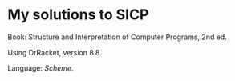 # My solutions to SICP

Book: Structure and Interpretation of Computer Programs, 2nd ed.

Using DrRacket, version 8.8.

Language: _Scheme_.
